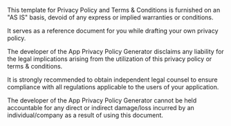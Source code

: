 This template for Privacy Policy and Terms & Conditions is furnished on an "AS IS" basis, devoid of any express or implied warranties or conditions.

It serves as a reference document for you while drafting your own privacy policy.

The developer of the App Privacy Policy Generator disclaims any liability for the legal implications arising from the utilization of this privacy policy or terms & conditions.

It is strongly recommended to obtain independent legal counsel to ensure compliance with all regulations applicable to the users of your application.

The developer of the App Privacy Policy Generator cannot be held accountable for any direct or indirect damage/loss incurred by an individual/company as a result of using this document.

